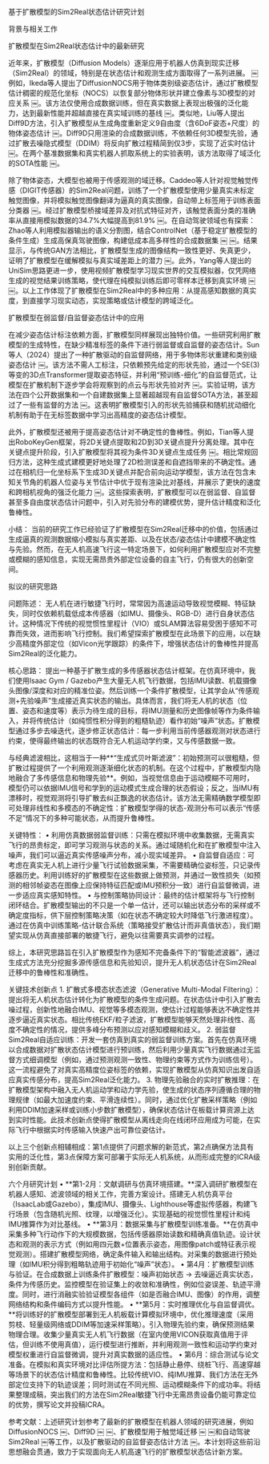 基于扩散模型的Sim2Real状态估计研究计划

背景与相关工作

扩散模型在Sim2Real状态估计中的最新研究

近年来，扩散模型（Diffusion Models）逐渐应用于机器人仿真到现实迁移（Sim2Real）的领域，特别是在状态估计和观测生成方面取得了一系列进展。 ￼例如，Ikeda等人提出了DiffusionNOCS用于物体类别级姿态估计，通过扩散模型估计稠密的规范化坐标（NOCS）以恢复部分物体形状并建立像素与3D模型的对应关系 ￼。该方法仅使用合成数据训练，但在真实数据上表现出极强的泛化能力，达到最新性能并超越直接在真实域训练的基线 ￼。类似地，Liu等人提出Diff9D方法，引入扩散模型从生成角度重新定义9自由度（含6DoF姿态+尺度）的物体姿态估计 ￼。Diff9D只用渲染的合成数据训练，不依赖任何3D模型先验，通过扩散去噪隐式模型（DDIM）将反向扩散过程精简到仅3步，实现了近实时估计 ￼。在两个基准数据集和真实机器人抓取系统上的实验表明，该方法取得了域泛化的SOTA性能 ￼。

除了物体姿态，大模型也被用于传感观测的域迁移。Caddeo等人针对视觉触觉传感（DIGIT传感器）的Sim2Real问题，训练了一个扩散模型使用少量真实未标定触觉图像，并将模拟触觉图像翻译为逼真的真实图像，自动带上标签用于训练表面分类器 ￼。经过扩散模型桥接域差异及对抗式特征对齐，该触觉表面分类的准确率从直接用模拟数据的34.7%大幅提高到81.9% ￼。在自动驾驶领域也有探索：Zhao等人利用模拟器输出的语义分割图，结合ControlNet（基于稳定扩散模型的条件生成）生成高保真驾驶图像，构建低成本高多样性的合成数据集 ￼ ￼。结果显示，与传统GAN方法相比，扩散模型生成的图像结构一致性更好、失真更少，证明了扩散模型在缓解模拟与真实域差距上的潜力 ￼。此外，Yang等人提出的UniSim思路更进一步，使用视频扩散模型学习现实世界的交互模拟器，仅凭网络生成的视觉结果训练策略，使代理在纯模拟训练后即可零样本迁移到真实环境 ￼ ￼。以上工作体现了扩散模型在Sim2Real中的多种应用：从提高感知数据的真实度，到直接学习现实动态，实现策略或估计模型的跨域泛化。

扩散模型在弱监督/自监督姿态估计中的应用

在减少姿态估计标注依赖方面，扩散模型同样展现出独特价值。一些研究利用扩散模型的生成特性，在缺少精准标签的条件下进行弱监督或自监督的姿态估计。Sun等人（2024）提出了一种扩散驱动的自监督网络，用于多物体形状重建和类别级姿态估计 ￼。该方法不需人工标注，只依赖预先给定的形状先验，通过一个SE(3)等变的3D点Transformer提取姿态特征，并利用“预训练-细化”的自监督范式，让模型在扩散机制下逐步学会将观察到的点云与形状先验对齐 ￼。实验证明，该方法在四个公开数据集和一个自建数据集上显著超越现有自监督SOTA方法，甚至超过了一些有监督的方法 ￼。这表明扩散模型引入的形状先验捕获和随机扰动细化机制有助于在无标签数据中学习出高精度的姿态估计模型。

此外，扩散模型还被用于提高姿态估计对不确定性的鲁棒性。例如，Tian等人提出RoboKeyGen框架，将2D关键点提取和2D到3D关键点提升分离处理。其中在关键点提升阶段，引入扩散模型将其视为条件3D关键点生成任务 ￼。相比常规回归方法，这种生成式建模更好地处理了2D检测误差和自遮挡带来的不确定性。通过在相机归一化坐标系下生成3D关键点并配合前向运动学模型，该方法在包含未知关节角的机器人位姿与关节估计中优于现有渲染比对基线，并展示了更快的速度和跨相机视角的强泛化能力 ￼。这些探索表明，扩散模型可以在弱监督、自监督甚至多自由度状态估计问题中，引入对先验分布的建模优势，提升估计精度和泛化鲁棒性。

小结： 当前的研究工作已经验证了扩散模型在Sim2Real迁移中的价值，包括通过生成逼真的观测数据缩小模拟与真实差距、以及在状态/姿态估计中建模不确定性与先验。然而，在无人机高速飞行这一特定场景下，如何利用扩散模型应对不完整或模糊的感知信息，实现无需昂贵外部定位设备的自主飞行，仍有很大的创新空间。

拟议的研究思路

问题陈述： 无人机在进行敏捷飞行时，常常因为高速运动导致视觉模糊、特征缺失，同时仅依赖机载低成本传感器（如IMU、摄像头、RGB-D）进行自身状态估计。这种情况下传统的视觉惯性里程计（VIO）或SLAM算法容易受困于感知不可靠而失效，进而影响飞行控制。我们希望探索扩散模型在此场景下的应用，以在缺少高精度外部定位（如Vicon光学跟踪）的条件下，增强状态估计的鲁棒性并提高Sim2Real的泛化能力。

核心思路： 提出一种基于扩散生成的多传感器状态估计框架。在仿真环境中，我们使用Isaac Gym / Gazebo产生大量无人机飞行数据，包括IMU读数、机载摄像头图像/深度和对应的精准位姿。然后训练一个条件扩散模型，让其学会从“传感观测+先验噪声”生成接近真实状态的输出。具体而言，我们将无人机的状态（位置、姿态和速度等）表示为待生成的目标，将IMU测量和历史图像帧等作为条件输入，并将传统估计（如纯惯性积分得到的粗糙轨迹）看作初始“噪声”状态。扩散模型通过多步去噪迭代，逐步修正状态估计：每一步利用当前传感器观测对状态进行约束，使得最终输出的状态既符合无人机运动学约束，又与传感数据一致。

与经典滤波相比，这相当于一种**“生成式贝叶斯滤波”：初始预测可以很粗糙，但扩散过程提供了一个利用观测逐渐细化状态的机制。在这个过程中，扩散模型内隐地融合了多传感信息和物理先验**。例如，当视觉信息由于运动模糊不可用时，模型仍可以依据IMU信号和学到的运动模式生成合理的状态假设；反之，当IMU有漂移时，视觉观测将引导扩散去纠正飘逸的状态估计。该方法无需精确数学模型即可处理非线性和多模态的不确定性：扩散模型学得的状态-观测分布可以表示“传感不足”情况下的多种可能状态，从而提升鲁棒性。

关键特性：
	•	利用仿真数据弱监督训练：只需在模拟环境中收集数据，无需真实飞行的昂贵标定，即可学习观测与状态的关系。通过域随机化和在扩散模型中注入噪声，我们可以逼近真实传感噪声分布，减小现实域差异。
	•	自监督自适应：可考虑在真实无人机上进行少量飞行试验数据采集，不需要精确位姿标签，只记录传感器历史。利用训练好的扩散模型在这些数据上做预测，并通过一致性损失（如预测的相邻帧姿态在图像上应保持特征匹配或IMU预积分一致）进行自监督微调，进一步适应真实感知特性。
	•	与控制策略协同设计：最终的估计框架将与飞行控制闭环结合。扩散模型输出的不只是一个单一估计，还可以输出状态分布的采样或不确定度指标，供下层控制策略决策（如在状态不确定较大时降低飞行激进程度）。通过在仿真中训练策略-估计联合系统（策略接受扩散估计而非真值状态），我们期望实现从仿真直接部署的敏捷飞行，避免以往需要真实调参的过程。

综上，本研究思路旨在引入扩散模型作为感知不完备条件下的“智能滤波器”，通过生成式方法充分挖掘多源传感信息和先验知识，提升无人机状态估计在Sim2Real迁移中的鲁棒性和准确性。

关键技术创新点
	1.	扩散式多模态状态滤波（Generative Multi-Modal Filtering）：提出将无人机状态估计转化为扩散模型的条件生成问题。在状态估计中引入扩散去噪过程，创新性地融合IMU、视觉等多模态观测，使估计过程能够表达不确定性并逐步逼近真实状态。相比传统EKF/粒子滤波，扩散模型能够天然处理非线性、高度不确定性的情况，提供多峰分布预测以应对感知模糊和歧义。
	2.	弱监督Sim2Real自适应训练：开发一套仿真到真实的弱监督训练方案。首先在仿真环境以合成数据对扩散状态估计模型进行预训练，然后利用少量真实飞行数据通过无监督方式细调模型（例如，通过预测观测一致性、物理约束等方式作为训练信号）。这一流程避免了对真实高精度位姿标签的依赖，实现扩散模型从仿真知识出发自适应真实传感分布，提高Sim2Real泛化能力。
	3.	物理先验融合的实时扩散推理：在扩散模型架构中融入无人机运动学和动力学先验，使生成的状态序列遵循合理的物理规律（如最大加速度约束、平滑连续性）。同时，通过优化扩散采样策略（例如利用DDIM加速采样或训练小步数扩散模型），确保状态估计在板载计算资源上达到实时性能。此技术创新点使得扩散模型从离线走向在线闭环应用成为可能，在实际飞行中根据实时传感输入快速产出可靠位姿估计。

以上三个创新点相辅相成：第1点提供了问题求解的新范式，第2点确保方法具有实用的泛化性，第3点保障方案可部署于实际无人机系统，从而形成完整的ICRA级别创新贡献。

六个月研究计划
	•	**第1-2月：文献调研与仿真环境搭建。**深入调研扩散模型在机器人感知、滤波领域的相关工作，完善方案设计。搭建无人机仿真平台（IsaacLab或Gazebo），集成IMU、摄像头、Lighthouse等虚拟传感器，构建飞行场景（包含随机光照、纹理，以增强泛化）。实现基础的视觉惯性里程计和纯IMU推算作为对比基线。
	•	**第3月：数据采集与扩散模型训练准备。**在仿真中采集多种飞行动作下的大规模数据，包括传感器原始读数和精确真值轨迹。设计状态和观测的表示方式（例如用四元数+位置表示姿态，用图像patch或特征表示视觉观测）。搭建扩散模型网络，确定条件输入和输出结构。对采集的数据进行预处理（如IMU积分得到粗略轨迹用于初始化“噪声”状态）。
	•	第4月：扩散模型训练与验证。在合成数据上训练条件扩散模型：噪声初始状态 -> 去噪逼近真实状态，条件为传感历史。监控模型在验证集上的收敛和准确性，例如位姿误差、轨迹平滑度。同时，进行消融实验验证模型各组件（如是否融合IMU、图像）的作用，调整网络结构和条件编码方式以提升性能。
	•	**第5月：实时推理优化与自监督调优。**将训练好的扩散模型部署到无人机板载计算模拟环境中，优化推理速度（采用剪枝、轻量级网络或DDIM等加速采样策略）。引入物理先验约束，确保预测结果物理合理。收集少量真实无人机飞行数据（在室内使用VICON获取真值用于评估，但训练不使用真值），运行模型进行推断，并利用观测一致性和运动学约束对模型权重进行自监督微调，提升对真实数据的适应性。
	•	第6月：综合测试与论文准备。在模拟和真实环境对比评估所提方法：包括静止悬停、绕桩飞行、高速穿越等场景下的状态估计精度和鲁棒性。比较传统VIO、纯IMU推算、我们方法在无外部定位支持下的轨迹误差；同时测试在不同光照、运动模糊条件下的成功率。将结果整理成稿，突出我们的方法在Sim2Real敏捷飞行中无需昂贵设备仍能可靠定位的优势，撰写论文并投稿ICRA。

参考文献：上述研究计划参考了最新的扩散模型在机器人领域的研究进展，例如DiffusionNOCS ￼、Diff9D ￼ ￼、扩散模型用于触觉域迁移 ￼ ￼和自动驾驶Sim2Real ￼等工作，以及扩散驱动的自监督姿态估计方法 ￼。本计划将这些前沿思想融会贯通，致力于实现面向无人机高速飞行的扩散模型状态估计新方案。